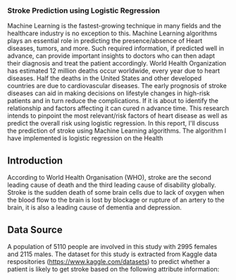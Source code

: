 ### Stroke Prediction using Logistic Regression
Machine Learning is the fastest-growing technique in many fields and the healthcare industry is no exception to this. Machine Learning algorithms plays an essential role in predicting the presence/absence of Heart diseases, tumors, and more. Such required information, if predicted well in advance, can provide important insights to doctors who can then adapt their diagnosis and treat the patient accordingly. World Health Organization has estimated 12 million deaths occur worldwide, every year due to heart diseases. Half the deaths in the United States and other developed countries are due to cardiovascular diseases. The early prognosis of stroke diseases can aid in making decisions on lifestyle changes in high-risk patients and in turn reduce the complications. If it is about to identify the relationship and factors affecting it can cured n advance time. This research intends to pinpoint the most relevant/risk factors of heart disease as well as predict the overall risk using logistic regression. In this report, I'll discuss the prediction of stroke using Machine Learning algorithms. The algorithm I have implemented is logistic regression on the Health

## Introduction

According to World Health Organisation (WHO), stroke are the second leading cause of death and the third leading cause of disability globally. Stroke is the sudden death of some brain cells due to lack of oxygen when the blood flow to the brain is lost by blockage or rupture of an artery to the brain, it is also a leading cause of dementia and depression.

## Data Source
A population of 5110 people are involved in this study with 2995 females and 2115 males. The dataset for this study is extracted from Kaggle data respositories (https://www.kaggle.com/datasets) to predict whether a patient is likely to get stroke based on the following attribute information:

